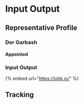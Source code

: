 # Input Output

## Representative Profile

### Dor Garbash 

#### Appointed

### Input Output

{% embed url="https://iohk.io/" %}

## Tracking



